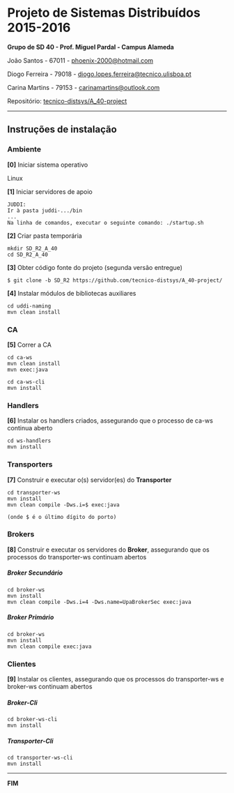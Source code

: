 # Projeto de Sistemas Distribuídos 2015-2016 #

**Grupo de SD 40 - Prof. Miguel Pardal - Campus Alameda**

João Santos - 67011 - phoenix-2000@hotmail.com

Diogo Ferreira - 79018 - diogo.lopes.ferreira@tecnico.ulisboa.pt

Carina Martins - 79153 - carinamartins@outlook.com


Repositório:
[tecnico-distsys/A_40-project](https://github.com/tecnico-distsys/A_40-project/)

-------------------------------------------------------------------------------

## Instruções de instalação 


### Ambiente

**[0]** Iniciar sistema operativo

Linux


**[1]** Iniciar servidores de apoio
```
JUDDI:
Ir à pasta juddi-.../bin
...
Na linha de comandos, executar o seguinte comando: ./startup.sh
```

**[2]** Criar pasta temporária

```
mkdir SD_R2_A_40
cd SD_R2_A_40
```


**[3]** Obter código fonte do projeto (segunda versão entregue)

```
$ git clone -b SD_R2 https://github.com/tecnico-distsys/A_40-project/
```



**[4]** Instalar módulos de bibliotecas auxiliares

```
cd uddi-naming
mvn clean install
```

### CA

**[5]** Correr a CA

```
cd ca-ws
mvn clean install
mvn exec:java
```


```
cd ca-ws-cli
mvn install
```

### Handlers

**[6]** Instalar os handlers criados, assegurando que o processo de ca-ws continua aberto


```
cd ws-handlers
mvn install
```

### Transporters

**[7]** Construir e executar o(s) servidor(es) do **Transporter**


```
cd transporter-ws
mvn install
mvn clean compile -Dws.i=$ exec:java

(onde $ é o último dígito do porto)
```

### Brokers

**[8]** Construir e executar os servidores do **Broker**, assegurando que os processos do transporter-ws continuam abertos

##### Broker Secundário

```
cd broker-ws
mvn install
mvn clean compile -Dws.i=4 -Dws.name=UpaBrokerSec exec:java
```

##### Broker Primário

```
cd broker-ws
mvn install
mvn clean compile exec:java
```

### Clientes

**[9]** Instalar os clientes, assegurando que os processos do transporter-ws e broker-ws continuam abertos

##### Broker-Cli

```
cd broker-ws-cli
mvn install
```

##### Transporter-Cli

```
cd transporter-ws-cli
mvn install
```



-------------------------------------------------------------------------------
**FIM**
